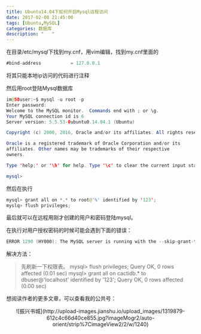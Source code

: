 ```yaml
---
title: Ubuntu14.04下如何开启Mysql远程访问
date: 2017-02-08 21:45:00
tags: [Ubuntu,MySQL]
categories: 数据库
description: "   "
---
```


在目录/etc/mysql下找到my.cnf，用vim编辑，找到my.cnf里面的
```java
#bind-address           = 127.0.0.1
```
将其只能本地ip访问的代码进行注释

然后用root登陆Mysql数据库
```java
im@58user:~$ mysql -u root -p
Enter password: 
Welcome to the MySQL monitor.  Commands end with ; or \g.
Your MySQL connection id is 6
Server version: 5.5.53-0ubuntu0.14.04.1 (Ubuntu)

Copyright (c) 2000, 2016, Oracle and/or its affiliates. All rights reserved.

Oracle is a registered trademark of Oracle Corporation and/or its
affiliates. Other names may be trademarks of their respective
owners.

Type 'help;' or '\h' for help. Type '\c' to clear the current input statement.

mysql> 
```
然后在执行
```java
mysql> grant all on *.* to root@'%' identified by '123';
myslq> flush privileges;
```
最后就可以在远程用刚才创建的用户和密码登陆mysql。

在执行对用户授权密码的时候可能会遇到下面的错误：
```java
ERROR 1290 (HY000): The MySQL server is running with the --skip-grant-tables option so it cannot execute this statement
```
解决方法：
>先刷新一下权限表。
mysql> flush privileges;
Query OK, 0 rows affected (0.01 sec)
>mysql> grant all on cactidb.* to dbuser@'localhost' identified by '123';
Query OK, 0 rows affected (0.00 sec)

想阅读作者的更多文章，可以查看我的公共号：
<center>![振兴书城](http://upload-images.jianshu.io/upload_images/1319879-612c4c66d40ce855.jpg?imageMogr2/auto-orient/strip%7CimageView2/2/w/1240)</center>